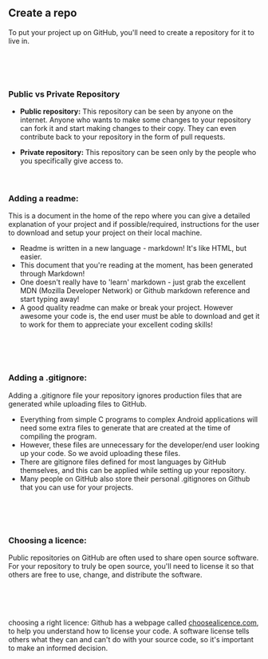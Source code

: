 ## Create a repo

To put your project up on GitHub, you'll need to create a repository for it to live in.

<br><br><br>

### Public vs Private Repository
- **Public repository:** This repository can be seen by anyone on the internet.
                     Anyone who wants to make some changes to your repository can fork 
                     it and start making changes to their copy. They can even contribute 
                     back to your repository in the form of pull requests.
 
- **Private repository:** This repository can be seen only by the people who 
                      you specifically give access to.
<br><br> <br>

### Adding a readme: 
This is a document in the home of the repo where you can give a detailed explanation of your project
and if possible/required, instructions for the user to download and setup your project on their local machine. 

- Readme is written in a new language - markdown! It's like HTML, but easier.
- This document that you're reading at the moment, has been generated through Markdown!
- One doesn't really have to 'learn' markdown - just grab the excellent MDN (Mozilla Developer Network) or Github markdown reference and start typing away!
- A good quality readme can make or break your project. However awesome your code is, the end user must be able to download and get it to work for them to appreciate your excellent coding skills! 

<br> <br> <br>
            
            
            
  

### Adding a .gitignore: 
Adding a .gitignore file your repository ignores production files that are generated while uploading files to GitHub. 
- Everything from simple C programs to complex Android applications will need some extra files to generate that are created at the time of compiling the program. 
- However, these files are unnecessary for the developer/end user looking up your code. So we avoid uploading these files. 
- There are gitignore files defined for most languages by GitHub themselves, and this can be applied while setting up your repository. 
- Many people on GitHub also store their personal .gitignores on Github that you can use for your projects. 
  
             
<br> <br> <br>
             

### Choosing a licence: 
Public repositories on GitHub are often used to share open source software. For your repository to truly be open source, you'll need to license it so that others are free to use, change, and distribute the software. 
  
<br><br><br>  
                 
                 
choosing a right licence:
Github has a webpage called [choosealicence.com][1], to help you understand how to license your code. A software license tells others what they can and can't do with your source code, so it's important to make an informed decision.


[1]:https://choosealicense.com


